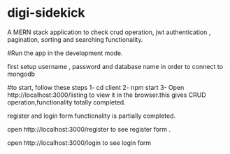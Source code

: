 # digi-sidekick
A MERN stack application to check crud operation, jwt authentication , pagination, sorting and searching functionality.


#Run the app in the development mode.

first setup username , password and database name in order to connect to mongodb

#to start, follow these steps
1-    cd client
2-    npm start
3-    Open http://localhost:3000/listing to view it in the browser.this gives CRUD operation,functionality  totally completed.

register and login form functionality is partially completed.

open http://localhost:3000/register to see register form . 

open  http://localhost:3000/login to see login form


